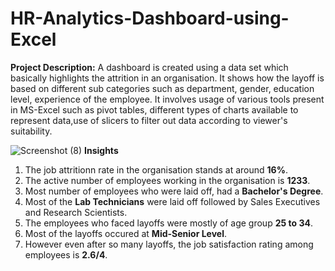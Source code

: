 # HR-Analytics-Dashboard-using-Excel
**Project Description:** A dashboard is created using a data set which basically highlights the attrition in an organisation. It shows how the layoff is based on different sub categories such as department, gender, education level, experience of the employee. It involves usage of various tools present in MS-Excel such as pivot tables, different types of charts available to represent data,use of slicers to filter out data according to viewer's suitability.

![Screenshot (8)](https://github.com/aman44478/HR-Analytics-Dashboard-using-Excel/assets/143328397/7bada2ac-74e4-42f4-a73c-d99858d65845)
**Insights**
1) The job attritionn rate in the organisation stands at around **16%**.
2) The active number of employees working in the organisation is **1233**.
3) Most number of employees who were laid off, had a **Bachelor's Degree**.
4) Most of the **Lab Technicians** were laid off followed by Sales Executives and Research Scientists.
5) The employees who faced layoffs were mostly of age group **25 to 34**.
6) Most of the layoffs occured at **Mid-Senior Level**.
7) However even after so many layoffs, the job satisfaction rating among employees is **2.6/4**.
